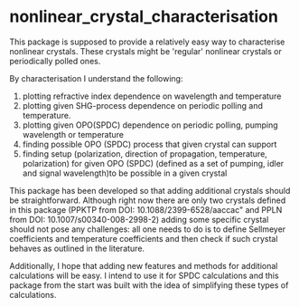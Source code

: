 # nonlinear_crystal_characterisation

This package is supposed to provide a relatively easy way to characterise nonlinear crystals. These crystals might be 'regular' nonlinear crystals or periodically polled ones. 

By characterisation I understand the following:
1) plotting refractive index dependence on wavelength and temperature
2) plotting given SHG-process dependence on periodic polling and temperature. 
3) plotting given OPO(SPDC) dependence on periodic polling, pumping wavelength or temperature
4) finding possible OPO (SPDC) process that given crystal can support
5) finding setup (polarization, direction of propagation, temperature,  polarization) for given OPO (SPDC) (defined as a set of pumping, idler and signal wavelength)to be possible in a given crystal

This package has been developed so that adding additional crystals should be straightforward. Although right now there are only two crystals defined in this package (PPKTP from DOI: 10.1088/2399-6528/aaccac" and PPLN from DOI: 10.1007/s00340-008-2998-2) adding some specific crystal should not pose any challenges: all one needs to do is to define Sellmeyer coefficients and temperature coefficients and then check if such crystal behaves as outlined in the literature.

Additionally, I hope that adding new features and methods for additional calculations will be easy. I intend to use it for SPDC calculations and this package from the start was built with the idea of simplifying these types of calculations.
